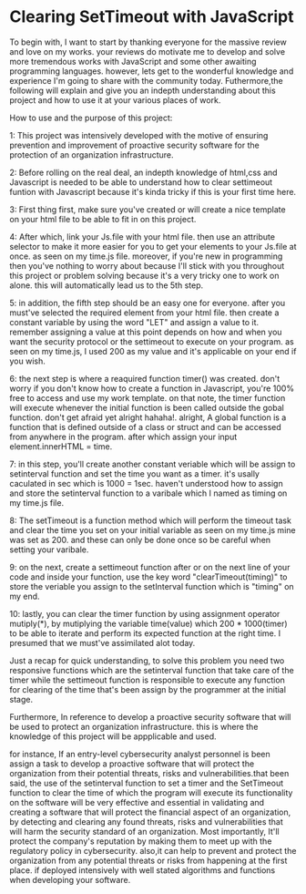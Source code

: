 #  Clearing SetTimeout with JavaScript 
To begin with, I want to start by thanking everyone for the massive review and love on my works. your reviews do motivate me to develop and solve more tremendous works with JavaScript and some other awaiting programming languages. however, lets get to the wonderful knowledge and experience I'm going to share with the community today.
 Futhermore,the following will explain and give you an indepth understanding about this project and how to use it at your various places of work.

How to use and the purpose of this project:

1: This project was intensively developed with the motive of ensuring prevention and improvement of proactive security software for the protection of an organization infrastructure.

2: Before rolling on the real deal, an indepth knowledge of html,css and Javascript is needed to be able to understand how to clear settimeout funtion with Javascript because it's kinda tricky if this is your first time here.

3: First thing first, make sure you've created or will create a nice template on your html file to be able to fit in on this project.

4: After which, link your Js.file with your html file. then use an attribute selector to make it more easier for you to get your elements to your Js.file at once. as seen on my time.js file. moreover, if you're new in programming then you've nothing to worry about because I'll stick with you throughout this project or problem solving because it's a very tricky one to work on alone. this will automatically lead us to the 5th step.

5: in addition, the fifth step should be an easy one for everyone. after you must've selected the required element from your html file. then create a constant variable by using the word "LET" and assign a value to it. remember assigning a value at this point depends on how and when you want the security protocol or the settimeout to execute on your program. as seen on my time.js, I used 200 as my value and it's applicable on your end if you wish.

6: the next step is where a reaquired function timer() was created. don't worry if you don't know how to create a function in Javascript, you're 100% free to access and use my work template. on that note, the timer function will execute whenever the initial function is been called outside the gobal function. don't get afraid yet alright hahaha!. alright, A global function is a function that is defined outside of a class or struct and can be accessed from anywhere in the program. after which assign your input element.innerHTML = time.

7: in this step, you'll create another constant veriable  which will be assign to setinterval function and set the time you want as a timer. it's usally caculated in sec which is 1000 = 1sec. haven't understood how to assign and store the setinterval function to a varibale which I named as timing on my time.js file.

8: The setTimeout is a function method which will perform the timeout task and clear the time you set on your initial variable as seen on my time.js mine was set as 200. and these can only be done once so be careful when setting your varibale.

9: on the next, create a settimeout function after or on the next line of your code and inside your function, use the key word "clearTimeout(timing)" to store the veriable you assign to the setInterval function which is "timing" on my end.
 
10: lastly, you can clear the timer function by using assignment operator mutiply(*), by mutiplying the variable time(value) which 200 * 1000(timer) to be able to iterate and perform its expected function at the right time. I presumed that we must've assimilated alot today.

Just a recap for quick understanding, to solve this problem you need two responsive functions which are the setinterval function that take care of the timer while the settimeout function is responsible to execute any function for clearing of the time that's been assign by the programmer at the initial stage. 

Furthermore, In reference to develop a proactive security software that will be used to protect an organization infrastructure. this is where the knowledge of this project will be appplicable and used. 

for instance, If an entry-level cybersecurity analyst personnel is been assign a task to develop a proactive software that will protect the organization from their potential threats, risks and vulnerabilities.that been said, the use of the setinterval function to set a timer and the SetTimeout function to clear the time of which the program will execute its functionality on the software will be very effective and essential in validating and creating a software that will protect the financial aspect of an organization, by detecting and clearing any found threats, risks and vulnerabilities that will harm the security standard of an organization. Most importantly, It'll protect the company's  reputation by making them to meet up with the regulatory policy in cybersecurity. also,it can help to prevent and protect the organization from any potential threats or risks from happening at the first place. if deployed intensively with well stated algorithms and functions when developing your software.













